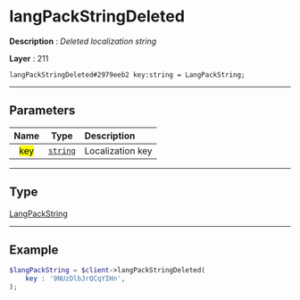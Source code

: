 # langPackStringDeleted

**Description** : *Deleted localization string*

**Layer** : 211

```tl
langPackStringDeleted#2979eeb2 key:string = LangPackString;
```

---

## Parameters

| Name | Type | Description |
| :---: | :---: | :--- |
| <mark>key</mark> | [`string`](type/string) | Localization key |

---

## Type

[LangPackString](type/LangPackString)

---

## Example

```php
$langPackString = $client->langPackStringDeleted(
	key : '9NUzDlbJrQCqYIHn',
);
```